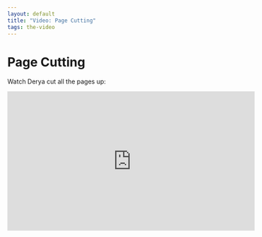 ```yaml
---
layout: default
title: "Video: Page Cutting"
tags: the-video
---
```



# Page Cutting

Watch Derya cut all the pages up:
<iframe width="560" height="315" src="https://www.youtube.com/embed/wX1M9vVHJAE" frameborder="0" allowfullscreen></iframe>
